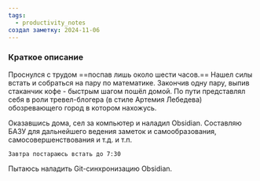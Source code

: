 ```yaml
---
tags:
  - productivity_notes
создал заметку: 2024-11-06
---
```

### Краткое описание
Проснулся с трудом ==поспав лишь около шести часов.==
Нашел силы встать и собраться на пару по математике.
Закончив одну пару, выпив стаканчик кофе - быстрым шагом пошёл домой.
По пути представлял себя в роли тревел-блогера (в стиле Артемия Лебедева) обозревающего город в котором нахожусь.

Оказавшись дома, сел за компьютер и наладил Obsidian.
Составляю БАЗУ для дальнейшего ведения заметок и самообразования, самосовершенствования и т.д. и т.п.

	Завтра постараюсь встать до 7:30

Пытаюсь наладить Git-синхронизацию Obsidian.